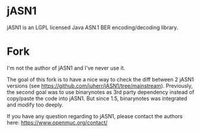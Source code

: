 # jASN1
jASN1 is an LGPL licensed Java ASN.1 BER encoding/decoding library.

# Fork
I'm not the author of jASN1 and I've never use it.

The goal of this fork is to have a nice way to check the diff between 2 jASN1 versions (see https://github.com/juherr/jASN1/tree/mainstream).
Previously, the second goal was to use binarynotes as 3rd party dependency instead of copy/paste the code into jASN1. But since 1.5, binarynotes was integrated and modify too deeply.

If you have any question regarding to jASN1, please contact the authors here: https://www.openmuc.org/contact/
